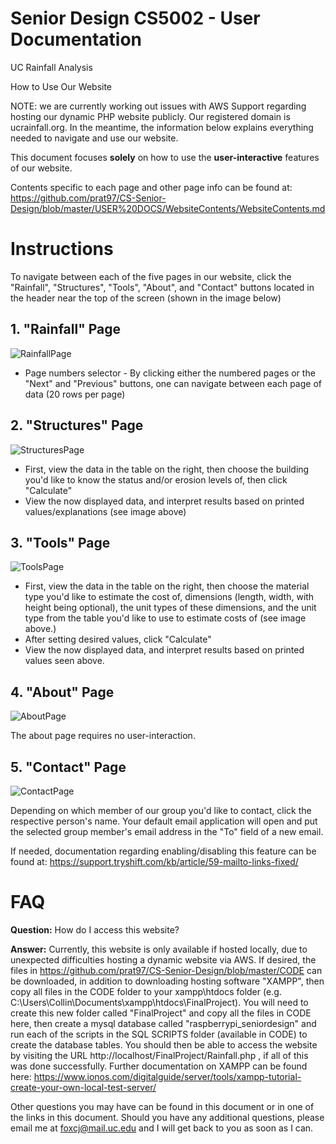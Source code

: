 # Senior Design CS5002 - User Documentation

UC Rainfall Analysis

How to Use Our Website

NOTE: we are currently working out issues with AWS Support regarding hosting our dynamic PHP website publicly. Our registered domain is ucrainfall.org. In the meantime, the information below explains everything needed to navigate and use our website. 

This document focuses **solely** on how to use the **user-interactive** features of our website.

Contents specific to each page and other page info can be found at: 
https://github.com/prat97/CS-Senior-Design/blob/master/USER%20DOCS/WebsiteContents/WebsiteContents.md

# Instructions

To navigate between each of the five pages in our website, click the "Rainfall", "Structures", "Tools", "About", and "Contact" buttons located in the header near the top of the screen (shown in the image below)

<h2>1. "Rainfall" Page</h2>

![RainfallPage](https://github.com/prat97/CS-Senior-Design/blob/master/USER%20DOCS/Pictures/RainfallPage.png)

 * Page numbers selector - By clicking either the numbered pages or the "Next" and "Previous" buttons, one can navigate between each page of data (20 rows per page)

<h2>2. "Structures" Page</h2>

![StructuresPage](https://github.com/prat97/CS-Senior-Design/blob/master/USER%20DOCS/Pictures/StructuresPage.png)

 * First, view the data in the table on the right, then choose the building you'd like to know the status and/or erosion levels of, then click "Calculate"
 * View the now displayed data, and interpret results based on printed values/explanations (see image above)

<h2>3. "Tools" Page</h2>

![ToolsPage](https://github.com/prat97/CS-Senior-Design/blob/master/USER%20DOCS/Pictures/ToolsPage.png)

 * First, view the data in the table on the right, then choose the material type you'd like to estimate the cost of, dimensions (length, width, with height being optional), the unit types of these dimensions, and the unit type from the table you'd like to use to estimate costs of (see image above.)
 * After setting desired values, click "Calculate"
 * View the now displayed data, and interpret results based on printed values seen above.

<h2>4. "About" Page</h2>

![AboutPage](https://github.com/prat97/CS-Senior-Design/blob/master/USER%20DOCS/Pictures/AboutPage.png)

The about page requires no user-interaction.


<h2>5. "Contact" Page</h2>

![ContactPage](https://github.com/prat97/CS-Senior-Design/blob/master/USER%20DOCS/Pictures/ContactPage.png)

Depending on which member of our group you'd like to contact, click the respective person's name. Your default email application will open and put the selected group member's email address in the "To" field of a new email.

If needed, documentation regarding enabling/disabling this feature can be found at:
https://support.tryshift.com/kb/article/59-mailto-links-fixed/


# FAQ

**Question:** How do I access this website?

**Answer:** Currently, this website is only available if hosted locally, due to unexpected difficulties hosting a dynamic website via AWS. If desired, the files in https://github.com/prat97/CS-Senior-Design/blob/master/CODE can be downloaded, in addition to downloading hosting software "XAMPP", then copy all files in the CODE folder to your xampp\htdocs folder (e.g. C:\Users\Collin\Documents\xampp\htdocs\FinalProject). You will need to create this new folder called "FinalProject" and copy all the files in CODE here, then create a mysql database called "raspberrypi_seniordesign" and run each of the scripts in the SQL SCRIPTS folder (available in CODE) to create the database tables. You should then be able to access the website by visiting the URL http://localhost/FinalProject/Rainfall.php , if all of this was done successfully. Further documentation on XAMPP can be found here: https://www.ionos.com/digitalguide/server/tools/xampp-tutorial-create-your-own-local-test-server/

Other questions you may have can be found in this document or in one of the links in this document. Should you have any additional questions, please email me at foxcj@mail.uc.edu and I will get back to you as soon as I can. 
